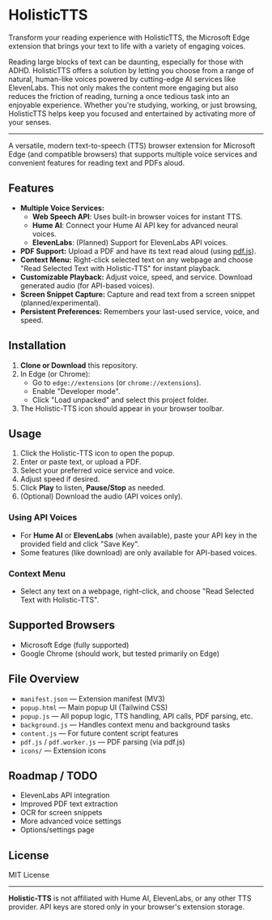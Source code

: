 # HolisticTTS

Transform your reading experience with HolisticTTS, the Microsoft Edge extension that brings your text to life with a variety of engaging voices.

Reading large blocks of text can be daunting, especially for those with ADHD. HolisticTTS offers a solution by letting you choose from a range of natural, human-like voices powered by cutting-edge AI services like ElevenLabs. This not only makes the content more engaging but also reduces the friction of reading, turning a once tedious task into an enjoyable experience. Whether you're studying, working, or just browsing, HolisticTTS helps keep you focused and entertained by activating more of your senses.

---

A versatile, modern text-to-speech (TTS) browser extension for Microsoft Edge (and compatible browsers) that supports multiple voice services and convenient features for reading text and PDFs aloud.

## Features

- **Multiple Voice Services:**
  - **Web Speech API**: Uses built-in browser voices for instant TTS.
  - **Hume AI**: Connect your Hume AI API key for advanced neural voices.
  - **ElevenLabs**: (Planned) Support for ElevenLabs API voices.
- **PDF Support:** Upload a PDF and have its text read aloud (using [pdf.js](https://mozilla.github.io/pdf.js/)).
- **Context Menu:** Right-click selected text on any webpage and choose "Read Selected Text with Holistic-TTS" for instant playback.
- **Customizable Playback:** Adjust voice, speed, and service. Download generated audio (for API-based voices).
- **Screen Snippet Capture:** Capture and read text from a screen snippet (planned/experimental).
- **Persistent Preferences:** Remembers your last-used service, voice, and speed.

## Installation

1. **Clone or Download** this repository.
2. In Edge (or Chrome):
    - Go to `edge://extensions` (or `chrome://extensions`).
    - Enable "Developer mode".
    - Click "Load unpacked" and select this project folder.
3. The Holistic-TTS icon should appear in your browser toolbar.

## Usage

1. Click the Holistic-TTS icon to open the popup.
2. Enter or paste text, or upload a PDF.
3. Select your preferred voice service and voice.
4. Adjust speed if desired.
5. Click **Play** to listen, **Pause/Stop** as needed.
6. (Optional) Download the audio (API voices only).

### Using API Voices
- For **Hume AI** or **ElevenLabs** (when available), paste your API key in the provided field and click "Save Key".
- Some features (like download) are only available for API-based voices.

### Context Menu
- Select any text on a webpage, right-click, and choose "Read Selected Text with Holistic-TTS".

## Supported Browsers
- Microsoft Edge (fully supported)
- Google Chrome (should work, but tested primarily on Edge)

## File Overview
- `manifest.json` — Extension manifest (MV3)
- `popup.html` — Main popup UI (Tailwind CSS)
- `popup.js` — All popup logic, TTS handling, API calls, PDF parsing, etc.
- `background.js` — Handles context menu and background tasks
- `content.js` — For future content script features
- `pdf.js` / `pdf.worker.js` — PDF parsing (via pdf.js)
- `icons/` — Extension icons

## Roadmap / TODO
- ElevenLabs API integration
- Improved PDF text extraction
- OCR for screen snippets
- More advanced voice settings
- Options/settings page

## License
MIT License

---

**Holistic-TTS** is not affiliated with Hume AI, ElevenLabs, or any other TTS provider. API keys are stored only in your browser's extension storage.
